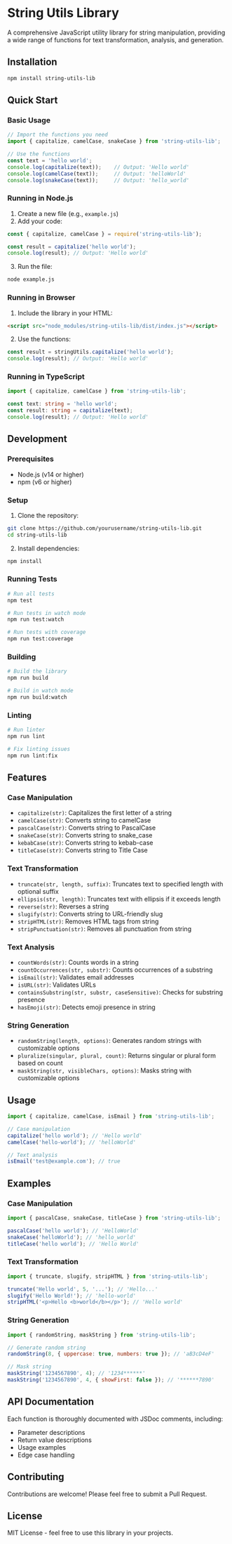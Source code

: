 # String Utils Library

A comprehensive JavaScript utility library for string manipulation, providing a wide range of functions for text transformation, analysis, and generation.

## Installation

```bash
npm install string-utils-lib
```

## Quick Start

### Basic Usage
```javascript
// Import the functions you need
import { capitalize, camelCase, snakeCase } from 'string-utils-lib';

// Use the functions
const text = 'hello world';
console.log(capitalize(text));    // Output: 'Hello world'
console.log(camelCase(text));     // Output: 'helloWorld'
console.log(snakeCase(text));     // Output: 'hello_world'
```

### Running in Node.js
1. Create a new file (e.g., `example.js`)
2. Add your code:
```javascript
const { capitalize, camelCase } = require('string-utils-lib');

const result = capitalize('hello world');
console.log(result); // Output: 'Hello world'
```
3. Run the file:
```bash
node example.js
```

### Running in Browser
1. Include the library in your HTML:
```html
<script src="node_modules/string-utils-lib/dist/index.js"></script>
```
2. Use the functions:
```javascript
const result = stringUtils.capitalize('hello world');
console.log(result); // Output: 'Hello world'
```

### Running in TypeScript
```typescript
import { capitalize, camelCase } from 'string-utils-lib';

const text: string = 'hello world';
const result: string = capitalize(text);
console.log(result); // Output: 'Hello world'
```

## Development

### Prerequisites
- Node.js (v14 or higher)
- npm (v6 or higher)

### Setup
1. Clone the repository:
```bash
git clone https://github.com/yourusername/string-utils-lib.git
cd string-utils-lib
```

2. Install dependencies:
```bash
npm install
```

### Running Tests
```bash
# Run all tests
npm test

# Run tests in watch mode
npm run test:watch

# Run tests with coverage
npm run test:coverage
```

### Building
```bash
# Build the library
npm run build

# Build in watch mode
npm run build:watch
```

### Linting
```bash
# Run linter
npm run lint

# Fix linting issues
npm run lint:fix
```

## Features

### Case Manipulation
- `capitalize(str)`: Capitalizes the first letter of a string
- `camelCase(str)`: Converts string to camelCase
- `pascalCase(str)`: Converts string to PascalCase
- `snakeCase(str)`: Converts string to snake_case
- `kebabCase(str)`: Converts string to kebab-case
- `titleCase(str)`: Converts string to Title Case

### Text Transformation
- `truncate(str, length, suffix)`: Truncates text to specified length with optional suffix
- `ellipsis(str, length)`: Truncates text with ellipsis if it exceeds length
- `reverse(str)`: Reverses a string
- `slugify(str)`: Converts string to URL-friendly slug
- `stripHTML(str)`: Removes HTML tags from string
- `stripPunctuation(str)`: Removes all punctuation from string

### Text Analysis
- `countWords(str)`: Counts words in a string
- `countOccurrences(str, substr)`: Counts occurrences of a substring
- `isEmail(str)`: Validates email addresses
- `isURL(str)`: Validates URLs
- `containsSubstring(str, substr, caseSensitive)`: Checks for substring presence
- `hasEmoji(str)`: Detects emoji presence in string

### String Generation
- `randomString(length, options)`: Generates random strings with customizable options
- `pluralize(singular, plural, count)`: Returns singular or plural form based on count
- `maskString(str, visibleChars, options)`: Masks string with customizable options

## Usage

```javascript
import { capitalize, camelCase, isEmail } from 'string-utils-lib';

// Case manipulation
capitalize('hello world'); // 'Hello world'
camelCase('hello-world'); // 'helloWorld'

// Text analysis
isEmail('test@example.com'); // true
```

## Examples

### Case Manipulation
```javascript
import { pascalCase, snakeCase, titleCase } from 'string-utils-lib';

pascalCase('hello world'); // 'HelloWorld'
snakeCase('helloWorld'); // 'hello_world'
titleCase('hello world'); // 'Hello World'
```

### Text Transformation
```javascript
import { truncate, slugify, stripHTML } from 'string-utils-lib';

truncate('Hello world', 5, '...'); // 'Hello...'
slugify('Hello World!'); // 'hello-world'
stripHTML('<p>Hello <b>world</b></p>'); // 'Hello world'
```

### String Generation
```javascript
import { randomString, maskString } from 'string-utils-lib';

// Generate random string
randomString(8, { uppercase: true, numbers: true }); // 'aB3cD4eF'

// Mask string
maskString('1234567890', 4); // '1234******'
maskString('1234567890', 4, { showFirst: false }); // '******7890'
```

## API Documentation

Each function is thoroughly documented with JSDoc comments, including:
- Parameter descriptions
- Return value descriptions
- Usage examples
- Edge case handling

## Contributing

Contributions are welcome! Please feel free to submit a Pull Request.

## License

MIT License - feel free to use this library in your projects.